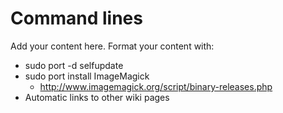 # Command lines #

Add your content here.  Format your content with:
  * sudo port -d selfupdate
  * sudo port install ImageMagick
    * http://www.imagemagick.org/script/binary-releases.php
  * Automatic links to other wiki pages